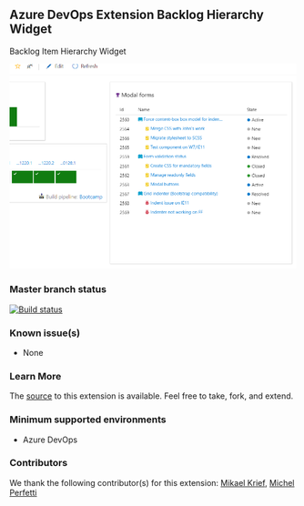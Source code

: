 ## Azure DevOps Extension Backlog Hierarchy Widget ##

Backlog Item Hierarchy Widget

![](/static/images/Screen1.png)

### Master branch status
[![Build status](https://dev.azure.com/cellenza/AzureDevOpsExtensions/_apis/build/status/WI-Hierarchy-Widget)](https://dev.azure.com/cellenza/AzureDevOpsExtensions/_build/latest?definitionId=121)

### Known issue(s)

- None

### Learn More

The [source](https://github.com/Cellenza/Azure-DevOps-Extension-WI-Hierarchy-Widget) to this extension is available. Feel free to take, fork, and extend.

### Minimum supported environments ###

- Azure DevOps

### Contributors ###

We thank the following contributor(s) for this extension: [Mikael Krief](https://github.com/mikaelkrief), [Michel Perfetti](https://github.com/miiitch)

